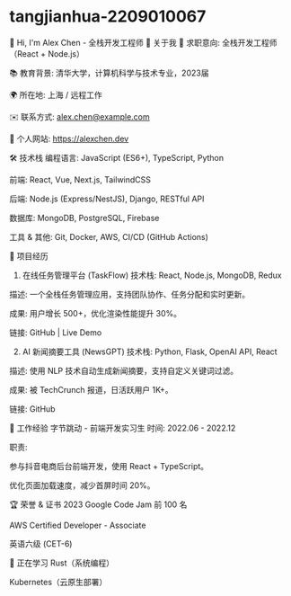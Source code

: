 # tangjianhua-2209010067

👋 Hi, I'm Alex Chen - 全栈开发工程师
🚀 关于我
💼 求职意向: 全栈开发工程师（React + Node.js）

📚 教育背景: 清华大学，计算机科学与技术专业，2023届

🌍 所在地: 上海 / 远程工作

✉️ 联系方式: alex.chen@example.com

🔗 个人网站: https://alexchen.dev

🛠 技术栈
编程语言: JavaScript (ES6+), TypeScript, Python

前端: React, Vue, Next.js, TailwindCSS

后端: Node.js (Express/NestJS), Django, RESTful API

数据库: MongoDB, PostgreSQL, Firebase

工具 & 其他: Git, Docker, AWS, CI/CD (GitHub Actions)

📂 项目经历
1. 在线任务管理平台 (TaskFlow)
技术栈: React, Node.js, MongoDB, Redux

描述: 一个全栈任务管理应用，支持团队协作、任务分配和实时更新。

成果: 用户增长 500+，优化渲染性能提升 30%。

链接: GitHub | Live Demo

2. AI 新闻摘要工具 (NewsGPT)
技术栈: Python, Flask, OpenAI API, React

描述: 使用 NLP 技术自动生成新闻摘要，支持自定义关键词过滤。

成果: 被 TechCrunch 报道，日活跃用户 1K+。

链接: GitHub

📝 工作经验
字节跳动 - 前端开发实习生
时间: 2022.06 - 2022.12

职责:

参与抖音电商后台前端开发，使用 React + TypeScript。

优化页面加载速度，减少首屏时间 20%。

🏆 荣誉 & 证书
2023 Google Code Jam 前 100 名

AWS Certified Developer - Associate

英语六级 (CET-6)

🌱 正在学习
Rust（系统编程）

Kubernetes（云原生部署）
